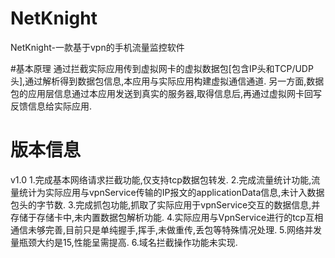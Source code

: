 # NetKnight
NetKnight-一款基于vpn的手机流量监控软件

#基本原理
通过拦截实际应用传到虚拟网卡的虚拟数据包[包含IP头和TCP/UDP头],通过解析得到数据包信息,本应用与实际应用构建虚拟通信通道.
另一方面,数据包的应用层信息通过本应用发送到真实的服务器,取得信息后,再通过虚拟网卡回写反馈信息给实际应用.


# 版本信息
v1.0
1.完成基本网络请求拦截功能,仅支持tcp数据包转发.
2.完成流量统计功能,流量统计为实际应用与vpnService传输的IP报文的applicationData信息,未计入数据包头的字节数.
3.完成抓包功能,抓取了实际应用于vpnService交互的数据信息,并存储于存储卡中,未内置数据包解析功能.
4.实际应用与VpnService进行的tcp互相通信未够完善,目前只是单纯握手,挥手,未做重传,丢包等特殊情况处理.
5.网络并发量瓶颈大约是15,性能呈需提高.
6.域名拦截操作功能未实现.